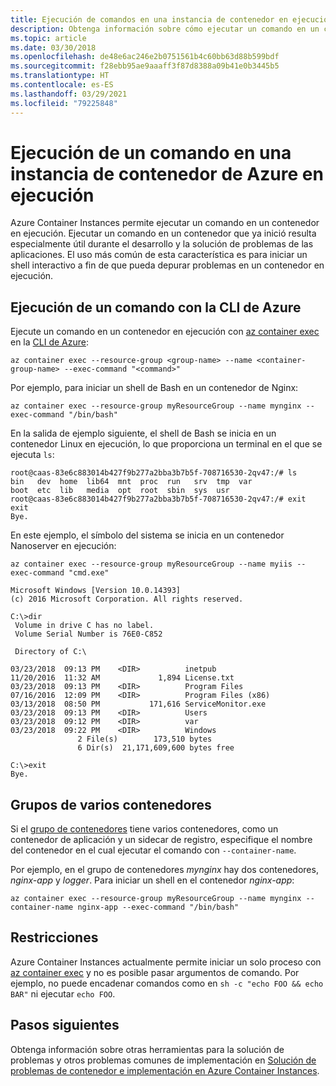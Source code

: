 ```yaml
---
title: Ejecución de comandos en una instancia de contenedor en ejecución
description: Obtenga información sobre cómo ejecutar un comando en un contenedor actualmente en ejecución en Azure Container Instances
ms.topic: article
ms.date: 03/30/2018
ms.openlocfilehash: de48e6ac246e2b0751561b4c60bb63d88b599bdf
ms.sourcegitcommit: f28ebb95ae9aaaff3f87d8388a09b41e0b3445b5
ms.translationtype: HT
ms.contentlocale: es-ES
ms.lasthandoff: 03/29/2021
ms.locfileid: "79225848"
---
```

# <a name="execute-a-command-in-a-running-azure-container-instance"></a>Ejecución de un comando en una instancia de contenedor de Azure en ejecución

Azure Container Instances permite ejecutar un comando en un contenedor en ejecución. Ejecutar un comando en un contenedor que ya inició resulta especialmente útil durante el desarrollo y la solución de problemas de las aplicaciones. El uso más común de esta característica es para iniciar un shell interactivo a fin de que pueda depurar problemas en un contenedor en ejecución.

## <a name="run-a-command-with-azure-cli"></a>Ejecución de un comando con la CLI de Azure

Ejecute un comando en un contenedor en ejecución con [az container exec][az-container-exec] en la [CLI de Azure][azure-cli]:

```azurecli
az container exec --resource-group <group-name> --name <container-group-name> --exec-command "<command>"
```

Por ejemplo, para iniciar un shell de Bash en un contenedor de Nginx:

```azurecli
az container exec --resource-group myResourceGroup --name mynginx --exec-command "/bin/bash"
```

En la salida de ejemplo siguiente, el shell de Bash se inicia en un contenedor Linux en ejecución, lo que proporciona un terminal en el que se ejecuta `ls`:

```output
root@caas-83e6c883014b427f9b277a2bba3b7b5f-708716530-2qv47:/# ls
bin   dev  home  lib64  mnt  proc  run   srv  tmp  var
boot  etc  lib   media  opt  root  sbin  sys  usr
root@caas-83e6c883014b427f9b277a2bba3b7b5f-708716530-2qv47:/# exit
exit
Bye.
```

En este ejemplo, el símbolo del sistema se inicia en un contenedor Nanoserver en ejecución:

```azurecli
az container exec --resource-group myResourceGroup --name myiis --exec-command "cmd.exe"
```

```output
Microsoft Windows [Version 10.0.14393]
(c) 2016 Microsoft Corporation. All rights reserved.

C:\>dir
 Volume in drive C has no label.
 Volume Serial Number is 76E0-C852

 Directory of C:\

03/23/2018  09:13 PM    <DIR>          inetpub
11/20/2016  11:32 AM             1,894 License.txt
03/23/2018  09:13 PM    <DIR>          Program Files
07/16/2016  12:09 PM    <DIR>          Program Files (x86)
03/13/2018  08:50 PM           171,616 ServiceMonitor.exe
03/23/2018  09:13 PM    <DIR>          Users
03/23/2018  09:12 PM    <DIR>          var
03/23/2018  09:22 PM    <DIR>          Windows
               2 File(s)        173,510 bytes
               6 Dir(s)  21,171,609,600 bytes free

C:\>exit
Bye.
```

## <a name="multi-container-groups"></a>Grupos de varios contenedores

Si el [grupo de contenedores](container-instances-container-groups.md) tiene varios contenedores, como un contenedor de aplicación y un sidecar de registro, especifique el nombre del contenedor en el cual ejecutar el comando con `--container-name`.

Por ejemplo, en el grupo de contenedores *mynginx* hay dos contenedores, *nginx-app* y *logger*. Para iniciar un shell en el contenedor *nginx-app*:

```azurecli
az container exec --resource-group myResourceGroup --name mynginx --container-name nginx-app --exec-command "/bin/bash"
```

## <a name="restrictions"></a>Restricciones

Azure Container Instances actualmente permite iniciar un solo proceso con [az container exec][az-container-exec] y no es posible pasar argumentos de comando. Por ejemplo, no puede encadenar comandos como en `sh -c "echo FOO && echo BAR"` ni ejecutar `echo FOO`.

## <a name="next-steps"></a>Pasos siguientes

Obtenga información sobre otras herramientas para la solución de problemas y otros problemas comunes de implementación en [Solución de problemas de contenedor e implementación en Azure Container Instances](container-instances-troubleshooting.md).

<!-- LINKS - internal -->
[az-container-create]: /cli/azure/container#az-container-create
[az-container-exec]: /cli/azure/container#az-container-exec
[azure-cli]: /cli/azure